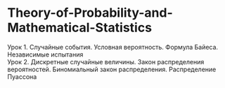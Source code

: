 # Theory-of-Probability-and-Mathematical-Statistics
Урок 1. Случайные события. Условная вероятность. Формула Байеса. Независимые испытания  
Урок 2. Дискретные случайные величины. Закон распределения вероятностей. Биномиальный закон распределения. Распределение Пуассона  
